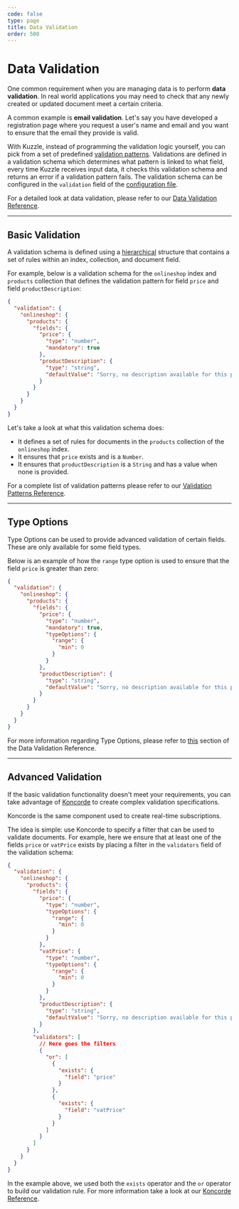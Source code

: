 ```yaml
---
code: false
type: page
title: Data Validation
order: 500
---
```


# Data Validation

One common requirement when you are managing data is to perform **data validation**. In real world applications you may need to check that any newly created or updated document meet a certain criteria.

A common example is **email validation**. Let's say you have developed a registration page where you request a user's name and email and you want to ensure that the email they provide is valid.

With Kuzzle, instead of programming the validation logic yourself, you can pick from a set of predefined [validation patterns](/core/1/guides/cookbooks/datavalidation). Validations are defined in a validation schema which determines what pattern is linked to what field, every time Kuzzle receives input data, it checks this validation schema and returns an error if a validation pattern fails. The validation schema can be configured in the `validation` field of the [configuration file](/core/1/guides/essentials/configuration/).

For a detailed look at data validation, please refer to our [Data Validation Reference](/core/1/guides/cookbooks/datavalidation).

---

## Basic Validation

A validation schema is defined using a [hierarchical](/core/1/guides/cookbooks/datavalidation) structure that contains a set of rules within an index, collection, and document field.

For example, below is a validation schema for the `onlineshop` index and `products` collection that defines the validation pattern for field `price` and field `productDescription`:

```json
{
  "validation": {
    "onlineshop": {
      "products": {
        "fields": {
          "price": {
            "type": "number",
            "mandatory": true
          },
          "productDescription": {
            "type": "string",
            "defaultValue": "Sorry, no description available for this product."
          }
        }
      }
    }
  }
}
```

Let's take a look at what this validation schema does:

- It defines a set of rules for documents in the `products` collection of the `onlineshop` index.
- It ensures that `price` exists and is a `Number`.
- It ensures that `productDescription` is a `String` and has a value when none is provided.

For a complete list of validation patterns please refer to our [Validation Patterns Reference](/core/1/guides/cookbooks/datavalidation).

---

## Type Options

Type Options can be used to provide advanced validation of certain fields. These are only available for some field types.

Below is an example of how the `range` type option is used to ensure that the field `price` is greater than zero:

```json
{
  "validation": {
    "onlineshop": {
      "products": {
        "fields": {
          "price": {
            "type": "number",
            "mandatory": true,
            "typeOptions": {
              "range": {
                "min": 0
              }
            }
          },
          "productDescription": {
            "type": "string",
            "defaultValue": "Sorry, no description available for this product."
          }
        }
      }
    }
  }
}
```

For more information regarding Type Options, please refer to [this](/core/1/guides/cookbooks/datavalidation#field-typeoptions-default) section of the Data Validation Reference.

---

## Advanced Validation

If the basic validation functionality doesn't meet your requirements, you can take advantage of [Koncorde](/core/1/koncorde) to create complex validation specifications.

<div class="alert alert-info">
Koncorde is the same component used to create real-time subscriptions.
</div>

The idea is simple: use Koncorde to specify a filter that can be used to validate documents. For example, here we ensure that at least one of the fields `price` or `vatPrice` exists by placing a filter in the `validators` field of the validation schema:

```json
{
  "validation": {
    "onlineshop": {
      "products": {
        "fields": {
          "price": {
            "type": "number",
            "typeOptions": {
              "range": {
                "min": 0
              }
            }
          },
          "vatPrice": {
            "type": "number",
            "typeOptions": {
              "range": {
                "min": 0
              }
            }
          },
          "productDescription": {
            "type": "string",
            "defaultValue": "Sorry, no description available for this product."
          }
        },
        "validators": [
          // Here goes the filters
          {
            "or": [
              {
                "exists": {
                  "field": "price"
                }
              },
              {
                "exists": {
                  "field": "vatPrice"
                }
              }
            ]
          }
        ]
      }
    }
  }
}
```

In the example above, we used both the `exists` operator and the `or` operator to build our validation rule. For more information take a look at our [Koncorde Reference](/core/1/koncorde/essentials/terms/#exists-default).
